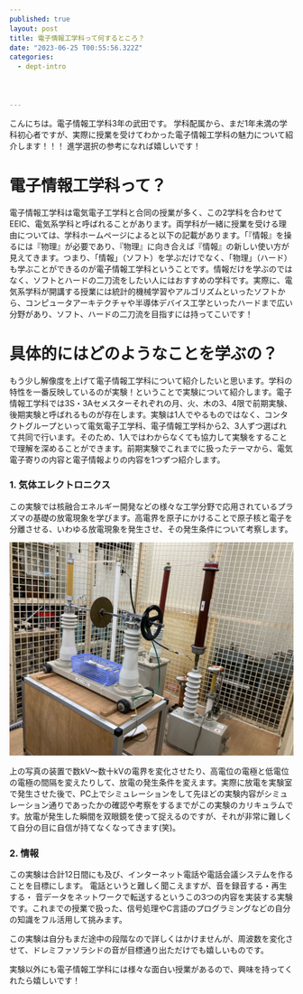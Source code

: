 ```yaml
---
published: true
layout: post
title: 電子情報工学科って何するところ？
date: "2023-06-25 T00:55:56.322Z"
categories:
  - dept-intro



---
```

こんにちは。電子情報工学科3年の武田です。
学科配属から、まだ1年未満の学科初心者ですが、実際に授業を受けてわかった電子情報工学科の魅力について紹介します！！！
進学選択の参考になれば嬉しいです！


# 電子情報工学科って？
電子情報工学科は電気電子工学科と合同の授業が多く、この2学科を合わせてEEIC、電気系学科と呼ばれることがあります。両学科が一緒に授業を受ける理由については、学科ホームページによると以下の記載があります。「『情報』を操るには『物理』が必要であり、『物理』に向き合えば『情報』の新しい使い方が見えてきます。つまり、「情報」（ソフト）を学ぶだけでなく、「物理」（ハード）も学ぶことができるのが電子情報工学科ということです。情報だけを学ぶのではなく、ソフトとハードの二刀流をしたい人にはおすすめの学科です。実際に、電気系学科が開講する授業には統計的機械学習やアルゴリズムといったソフトから、コンピュータアーキテクチャや半導体デバイス工学といったハードまで広い分野があり、ソフト、ハードの二刀流を目指すには持ってこいです！


# 具体的にはどのようなことを学ぶの？
もう少し解像度を上げて電子情報工学科について紹介したいと思います。学科の特性を一番反映しているのが実験！ということで実験について紹介します。電子情報工学科では3S・3Aセメスターそれぞれの月、火、木の3、4限で前期実験、後期実験と呼ばれるものが存在します。実験は1人でやるものではなく、コンタクトグループといって電気電子工学科、電子情報工学科から2、3人ずつ選ばれて共同で行います。そのため、1人ではわからなくても協力して実験をすることで理解を深めることができます。前期実験でこれまでに扱ったテーマから、電気電子寄りの内容と電子情報よりの内容を1つずつ紹介します。


### 1. 気体エレクトロニクス

この実験では核融合エネルギー開発などの様々な工学分野で応用されているプラズマの基礎の放電現象を学びます。高電界を原子にかけることで原子核と電子を分離させる、いわゆる放電現象を発生させ、その発生条件について考察します。


![放電発生装置](/assets/images/2023/03/放電発生装置.JPG)


上の写真の装置で数kV〜数十kVの電界を変化させたり、高電位の電極と低電位の電極の間隔を変えたりして、放電の発生条件を変えます。実際に放電を実験室で発生させた後で、PC上でシミュレーションをして先ほどの実験内容がシミュレーション通りであったかの確認や考察をするまでがこの実験のカリキュラムです。放電が発生した瞬間を双眼鏡を使って捉えるのですが、それが非常に難しくて自分の目に自信が持てなくなってきます(笑)。


### 2. 情報

この実験は合計12日間にも及び、インターネット電話や電話会議システムを作ることを目標にします。
電話というと難しく聞こえますが、音を録音する・再生する・ 音データをネットワークで転送するというこの3つの内容を実装する実験です。これまでの授業で扱った、信号処理やC言語のプログラミングなどの自分の知識をフル活用して挑みます。


この実験は自分もまだ途中の段階なので詳しくはかけませんが、周波数を変化させて、ドレミファソラシドの音が目標通り出ただけでも嬉しいものです。


実験以外にも電子情報工学科には様々な面白い授業があるので、興味を持ってくれたら嬉しいです！
